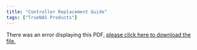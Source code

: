 ```yaml
---
title: "Controller Replacement Guide"
tags: ["TrueNAS Products"]
---
```


<object data="https://www.truenas.com/docs/files/x-series-controller-replacement.pdf" type="application/pdf" width="95%" height="1000">
  There was an error displaying this PDF, <a href="https://www.truenas.com/docs/files/x-series-controller-replacement.pdf">please click here to download the file.</a>
</object>
